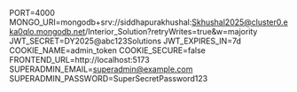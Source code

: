 PORT=4000
MONGO_URI=mongodb+srv://siddhapurakhushal:Skhushal2025@cluster0.eka0qlo.mongodb.net/Interior_Solution?retryWrites=true&w=majority
JWT_SECRET=DY2025@abc123Solutions
JWT_EXPIRES_IN=7d
COOKIE_NAME=admin_token
COOKIE_SECURE=false
FRONTEND_URL=http://localhost:5173
SUPERADMIN_EMAIL=superadmin@example.com
SUPERADMIN_PASSWORD=SuperSecretPassword123